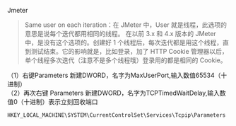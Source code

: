Jmeter



> Same user on each iteration：在 JMeter 中，User 就是线程，此选项的意思是说每个迭代都用相同的线程。
> 在以前 3.x 和 4.x 版本的 JMeter 中，是没有这个选项的。创建好 1 个线程后，每次迭代都是用这个线程，直到测试结束。它的影响就是，比如登录，加了 HTTP Cookie 管理器以后，单个线程多次迭代（注意不是多个线程哦）登录用的都是相同的 Cookie。


（1）右键Parameters 新建DWORD，名字为MaxUserPort,输入数值65534（十进制）<br />（2）再次右键 Parameters 新建DWORD，名字为TCPTimedWaitDelay,输入数值0（十进制）表示立刻回收端口
```typescript
HKEY_LOCAL_MACHINE\SYSTEM\CurrentControlSet\Services\Tcpip\Parameters
```
